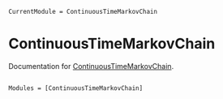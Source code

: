 ```@meta
CurrentModule = ContinuousTimeMarkovChain
```

# ContinuousTimeMarkovChain

Documentation for [ContinuousTimeMarkovChain](https://github.com/fieldofnodes/ContinuousTimeMarkovChain.jl).

```@index
```

```@autodocs
Modules = [ContinuousTimeMarkovChain]
```
